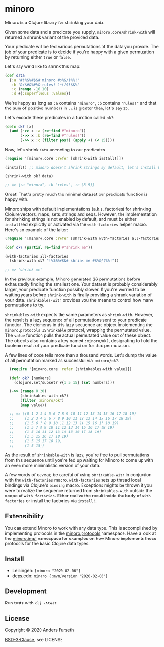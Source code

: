 # minoro

Minoro is a Clojure library for shrinking your data.

Given some data and a predicate you supply, `minoro.core/shrink-with` will returned a shrunk
variant of the provided data.

Your predicate will be fed various permutations of the data you provide. The job of
your predicate is to decide if you're happy with a given permutation by returning
either `true` or `false`.

Let's say we'd like to shrink this map:

```clj
(def data
  {:a "#!%&%#$&# minoro #$%&/(%%!"
   :b "&/$#&%#%& rules! )+(/$!$&%"
   :c (range -10 10)
   :d #{:superfluous :values})
```

We're happy as long as `:a` contains `"minoro"`, `:b` contains `"rules!"` and that the sum
of positive numbers in `:c` is greater than, let's say `15`.

Let's encode these predicates in a function called `ok?`:

```clj
(defn ok? [x]
  (and (->> x :a (re-find #"minoro"))
       (->> x :b (re-find #"rules!"))
       (->> x :c (filter pos?) (apply +) (< 15))))
```

Now, let's shrink `data` according to our predicates.

```clj
(require '[minoro.core :refer [shrink-with install!]])

(install!) ;; minoro doesn't shrink strings by default, let's install handlers for all supported data types

(shrink-with ok? data)

;; => {:a "minoro", :b "rules", :c (8 9)}
```

Great! That's pretty much the minimal dataset our predicate function is happy with.

Minoro ships with default implementations (a.k.a. factories) for shrinking Clojure vectors, maps, sets, strings and seqs.
However, the implementation for shrinking strings is not enabled by default, and must be either `install!`ed explicitly or activated via
the `with-factories` helper macro. Here's an example of the latter:

```clj
(require '[minoro.core :refer [shrink-with with-factories all-factories]])

(def ok? (partial re-find #"shrink me"))

(with-factories all-factories
  (shrink-with ok? "!%3&%#$&# shrink me #$%&/(%%!"))

;; => "shrink me"
```

In the previous example, Minoro generated 26 permutations before exhaustedly finding the smallest one. Your dataset
is probably considerably larger, your predicate function possibly slower. If you're worried to be waiting
years before `shrink-with` is finally providing a shrunk variation of your data, `shrinkables-with` provides you the means
to control how many permutations to try.

`shrinkables-with` expects the same parameters as `shrink-with`. However, the result is a lazy sequence of all permutations
sent to your predicate function. The elements in this lazy sequence are object implementing the `minoro.protocols.IShrinkable`
protocol, wrapping the permutated value. The `value` function pulls the actual permutated value out of these object. The objects
also contains a key named `:minoro/ok?`, designating to hold the boolean result of your predicate function for that permutation.

A few lines of code tells more than a thousand words. Let's dump the value of all permutation marked as successful via `:minoro/ok?`.

```clj
  (require '[minoro.core :refer [shrinkables-with value]])

  (defn ok? [numbers]
    (clojure.set/subset? #{1 5 15} (set numbers)))

  (->> (range 0 20)
       (shrinkables-with ok?)
       (filter :minoro/ok?)
       (map value))

  ;; => ((0 1 2 3 4 5 6 7 8 9 10 11 12 13 14 15 16 17 18 19)
  ;;     (1 2 3 4 5 6 7 8 9 10 11 12 13 14 15 16 17 18 19)
  ;;     (1 5 6 7 8 9 10 11 12 13 14 15 16 17 18 19)
  ;;     (1 5 7 8 9 10 11 12 13 14 15 16 17 18 19)
  ;;     (1 5 10 11 12 13 14 15 16 17 18 19)
  ;;     (1 5 15 16 17 18 19)
  ;;     (1 5 15 17 18 19)
  ;;     (1 5 15))
```

As the result of `shrinkable-with` is lazy, you're free to pull permutations from this sequence until you're fed up waiting for
Minoro to come up with an even more minimalistic version of your data.

A few words of caveat; be careful of using `shrinkable-with` in conjuction with the `with-factories` macro. `with-factories` sets
up thread local bindings via Clojure's `binding` macro. Exceptions mights be thrown if you were to realize the sequence returned
from `shrinkables-with` outside the scope of `with-factories`. Either realize the result inside the body of `with-factories` or
install the factories via `install!`.

## Extensibility

You can extend Minoro to work with any data type. This is accomplished by implementing protocols
in the [minoro.protocols](src/minoro/protocols.clj) namespace. Have a look at the [minoro.impl](src/minoro/impl.clj) namespace for examples
on how Minoro implements these protocols for the basic Clojure data types.

## Install

* Leiningen: `[minoro "2020-02-06"]`
* deps.edn: `minoro {:mvn/version "2020-02-06"}`

## Development

Run tests with `clj -Atest`

## License

Copyright © 2020 Anders Furseth

[BSD-3-Clause](http://opensource.org/licenses/BSD-3-Clause), see LICENSE
